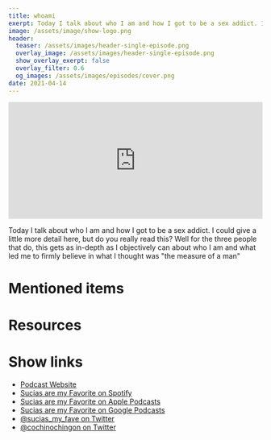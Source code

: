 ```yaml
---
title: whoami
exerpt: Today I talk about who I am and how I got to be a sex addict. I could give a little more detail here, but do you really read this?
image: /assets/image/show-logo.png
header:
  teaser: /assets/images/header-single-episode.png
  overlay_image: /assets/images/header-single-episode.png
  show_overlay_exerpt: false
  overlay_filter: 0.6
  og_images: /assets/images/episodes/cover.png
date: 2021-04-14
---
```

<iframe src="https://open.spotify.com/embed-podcast/episode/4yftDWzKQV2YsBFkwCfJ1D" width="100%" height="232" frameborder="0" allowtransparency="true" allow="encrypted-media"></iframe>

Today I talk about who I am and how I got to be a sex addict. I could give a little more detail here, but do you really read this?
Well for the three people that do, this gets as in-depth as I objectively can about who I am and what led me to firmly believe in what I thought was "the measure of a man"

# Mentioned items

# Resources

# Show links

* <i class=fas fa-link></i> [Podcast Website](https://cochinochingon.com)
* <i class=fab fa-spotify></i> [Sucias are my Favorite on Spotify](https://open.spotify.com/show/3XjoipCU3QzeIaQAAQpBdW)
* <i class=fas fa-podcast></i> [Sucias are my Favorite on Apple Podcasts](https://podcasts.apple.com/us/podcast/sucias-are-my-favorite/id1548173787)
* <i class=fab fa-google-play></i> [Sucias are my Favorite on Google Podcasts](https://podcasts.google.com/feed/aHR0cHM6Ly9hbmNob3IuZm0vcy80MjI0YzYzYy9wb2RjYXN0L3Jzcw==)
* <i class=fab fa-twitter></i> [@sucias_my_fave on Twitter](https://twitter.com/sucias_my_fave)
* <i class=fab fa-twitter></i> [@cochinochingon on Twitter](https://twitter.com/cochinochingon)
